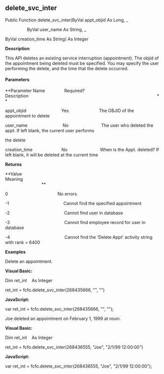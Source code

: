 delete_svc_inter
------------------

Public Function delete_svc_inter(ByVal appt_objid As Long, _

                  ByVal user_name As String, _

ByVal creation_time As String) As Integer

**Description**

This API deletes an existing service interruption (appointment). The objid of the appointment being deleted must be specified. You may specify the user performing the delete, and the time that the delete occurred.

#### Parameters
**Parameter Name                Required?             Description                                                                                                          **

appt_objid                             Yes                         The OBJID of the appointment to delete

user_name                             No                           The user who deleted the appt. If left blank, the current user performs

the delete

creation_time                        No                           When is the Appt. deleted? If left blank, it will be deleted at the current time

**Returns**

**Value                                     Meaning                                                                                                                                               **

0                                         No errors

-1                                             Cannot find the specified appointment

-2                                             Cannot find user in database

-3                                             Cannot find employee record for user in database

-4                                             Cannot find the 'Delete Appt' activity string with rank = 6400

**Examples**

 Delete an appointment.

**Visual Basic:**

Dim ret_int    As Integer

ret_int = fcfo.delete_svc_inter(268435666, "", "")

**JavaScript:**

var ret_int = fcfo.delete_svc_inter(268435666, "", "");

 Joe deleted an appointment on February 1, 1999 at noon.

**Visual Basic:**

Dim ret_int    As Integer

ret_int = fcfo.delete_svc_inter(268436555, "Joe", "2/1/99 12:00:00")

**JavaScript:**

var ret_int = fcfo.delete_svc_inter(268436555, "Joe", "2/1/99 12:00:00");